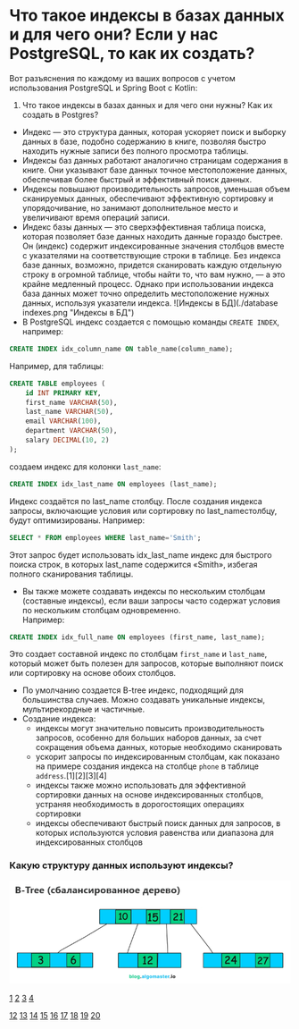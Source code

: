 # Что такое индексы в базах данных и для чего они? Если у нас PostgreSQL, то как их создать? 

Вот разъяснения по каждому из ваших вопросов с учетом использования PostgreSQL и Spring Boot с Kotlin:

1. Что такое индексы в базах данных и для чего они нужны? Как их создать в Postgres?
- Индекс — это структура данных, которая ускоряет поиск и выборку данных в базе, подобно содержанию в книге, позволяя быстро находить нужные записи без полного просмотра таблицы.
- Индексы баз данных работают аналогично страницам содержания в книге. Они указывают базе данных точное местоположение данных, обеспечивая более быстрый и эффективный поиск данных.
- Индексы повышают производительность запросов, уменьшая объем сканируемых данных, обеспечивают эффективную сортировку и упорядочивание, но занимают дополнительное место и увеличивают время операций записи.
- Индекс базы данных — это сверхэффективная таблица поиска, которая позволяет базе данных находить данные гораздо быстрее.
Он (индекс) содержит индексированные значения столбцов вместе с указателями на соответствующие строки в таблице.
Без индекса базе данных, возможно, придется сканировать каждую отдельную строку в огромной таблице, чтобы найти то, что вам нужно, — а это крайне медленный процесс.
Однако при использовании индекса база данных может точно определить местоположение нужных данных, используя указатели индекса.
![Индексы в БД](./database indexes.png "Индексы в БД")
- В PostgreSQL индекс создается с помощью команды `CREATE INDEX`, например:
```sql
CREATE INDEX idx_column_name ON table_name(column_name);
```
Например, для таблицы:
```sql
CREATE TABLE employees (
    id INT PRIMARY KEY,
    first_name VARCHAR(50),
    last_name VARCHAR(50),
    email VARCHAR(100),
    department VARCHAR(50),
    salary DECIMAL(10, 2)
);
```
создаем индекс для колонки `last_name`:
```sql
CREATE INDEX idx_last_name ON employees (last_name);
```
Индекс создаётся по last_name столбцу.
После создания индекса запросы, включающие условия или сортировку по last_nameстолбцу, будут оптимизированы. Например:
```sql
SELECT * FROM employees WHERE last_name='Smith';
```
Этот запрос будет использовать idx_last_name индекс для быстрого поиска строк, в которых last_name содержится «Smith», избегая полного сканирования таблицы.
- Вы также можете создавать индексы по нескольким столбцам (составные индексы), если ваши запросы часто содержат условия по нескольким столбцам одновременно. <br>
Например:
```sql
CREATE INDEX idx_full_name ON employees (first_name, last_name);
```
Это создает составной индекс по столбцам `first_name` и `last_name`, который может быть полезен для запросов, которые выполняют поиск или сортировку на основе обоих столбцов.
- По умолчанию создается B-tree индекс, подходящий для большинства случаев. Можно создавать уникальные индексы, мультирекордные и частичные.
- Создание индекса:
  - индексы могут значительно повысить производительность запросов, особенно для больших наборов данных, за счет сокращения объема данных, которые необходимо сканировать 
  - ускорит запросы по индексированным столбцам, как показано на примере создания индекса на столбце `phone` в таблице `address`.[1][2][3][4]
  - индексы также можно использовать для эффективной сортировки данных на основе индексированных столбцов, устраняя необходимость в дорогостоящих операциях сортировки
  - индексы обеспечивают быстрый поиск данных для запросов, в которых используются условия равенства или диапазона для индексированных столбцов

### Какую структуру данных используют индексы?

![B-Tree (сбалансированное дерево)](./B-Tree.png "B-Tree (сбалансированное дерево)")




[1](https://blog.algomaster.io/p/a-detailed-guide-on-database-indexes)
[2](https://neon.com/postgresql/postgresql-indexes/postgresql-create-index)
[3](https://www.postgresql.org/docs/current/sql-createindex.html)
[4](https://postgrespro.ru/docs/postgresql/current/sql-createindex)


[12](https://stackoverflow.com/questions/129329/optimistic-vs-pessimistic-locking)
[13](https://www.youtube.com/watch?v=lR6y-0RC5cc)
[14](https://www.ibm.com/docs/en/rational-clearquest/10.0.7?topic=clearquest-optimistic-pessimistic-record-locking)
[15](https://www.baeldung.com/jpa-optimistic-locking)
[16](https://www.tune-it.ru/web/dashezunka/blog/-/blogs/optimistic-vs-pessimistic-locking-v-sql)
[17](https://planetscale.com/blog/how-do-database-indexes-work)
[18](https://en.wikipedia.org/wiki/Partition_(database))
[19](https://stackoverflow.com/questions/51004552/create-a-partition-table-in-postgresql)
[20](https://en.wikipedia.org/wiki/Database_index)